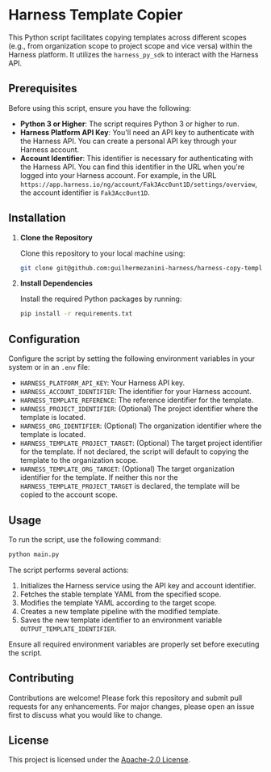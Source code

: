 # Harness Template Copier

This Python script facilitates copying templates across different scopes (e.g., from organization scope to project scope and vice versa) within the Harness platform. It utilizes the `harness_py_sdk` to interact with the Harness API.

## Prerequisites

Before using this script, ensure you have the following:

- **Python 3 or Higher**: The script requires Python 3 or higher to run.
- **Harness Platform API Key**: You'll need an API key to authenticate with the Harness API. You can create a personal API key through your Harness account.
- **Account Identifier**: This identifier is necessary for authenticating with the Harness API. You can find this identifier in the URL when you're logged into your Harness account. For example, in the URL `https://app.harness.io/ng/account/Fak3Acc0unt1D/settings/overview`, the account identifier is `Fak3Acc0unt1D`.

## Installation

1. **Clone the Repository**

   Clone this repository to your local machine using:
   ```bash
   git clone git@github.com:guilhermezanini-harness/harness-copy-template-to-another-scope.git
   ```

2. **Install Dependencies**

   Install the required Python packages by running:
   ```bash
   pip install -r requirements.txt
   ```

## Configuration

Configure the script by setting the following environment variables in your system or in an `.env` file:

- `HARNESS_PLATFORM_API_KEY`: Your Harness API key.
- `HARNESS_ACCOUNT_IDENTIFIER`: The identifier for your Harness account.
- `HARNESS_TEMPLATE_REFERENCE`: The reference identifier for the template.
- `HARNESS_PROJECT_IDENTIFIER`: (Optional) The project identifier where the template is located.
- `HARNESS_ORG_IDENTIFIER`: (Optional) The organization identifier where the template is located.
- `HARNESS_TEMPLATE_PROJECT_TARGET`: (Optional) The target project identifier for the template. If not declared, the script will default to copying the template to the organization scope.
- `HARNESS_TEMPLATE_ORG_TARGET`: (Optional) The target organization identifier for the template. If neither this nor the `HARNESS_TEMPLATE_PROJECT_TARGET` is declared, the template will be copied to the account scope.

## Usage

To run the script, use the following command:

```bash
python main.py
```

The script performs several actions:

1. Initializes the Harness service using the API key and account identifier.
2. Fetches the stable template YAML from the specified scope.
3. Modifies the template YAML according to the target scope.
4. Creates a new template pipeline with the modified template.
5. Saves the new template identifier to an environment variable `OUTPUT_TEMPLATE_IDENTIFIER`.

Ensure all required environment variables are properly set before executing the script.

## Contributing

Contributions are welcome! Please fork this repository and submit pull requests for any enhancements. For major changes, please open an issue first to discuss what you would like to change.

## License

This project is licensed under the [Apache-2.0 License](LICENSE).